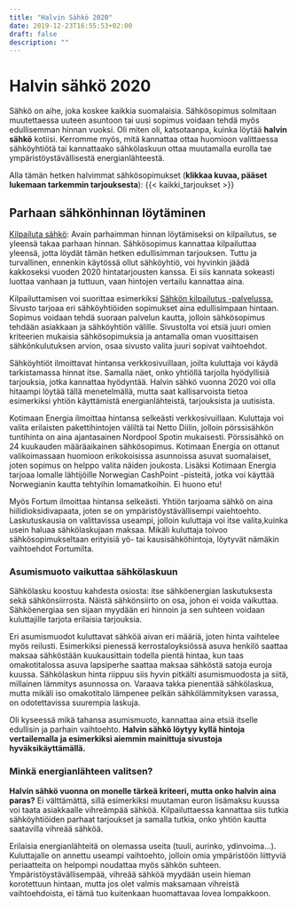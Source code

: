 ```yaml
---
title: "Halvin Sähkö 2020"
date: 2019-12-23T16:55:53+02:00
draft: false
description: ""
---
```



# Halvin sähkö 2020

Sähkö on aihe, joka koskee kaikkia suomalaisia. Sähkösopimus solmitaan muutettaessa uuteen asuntoon tai uusi sopimus voidaan tehdä myös edullisemman hinnan vuoksi. Oli miten oli, katsotaanpa, kuinka löytää <b>halvin sähkö</b> kotiisi. Kerromme myös, mitä kannattaa ottaa huomioon valittaessa sähköyhtiötä tai kannattaako sähkölaskuun ottaa muutamalla eurolla tae ympäristöystävällisestä energianlähteestä.

Alla tämän hetken halvimmat sähkösopimukset (<strong>klikkaa kuvaa, pääset lukemaan tarkemmin tarjouksesta</strong>): 
{{< kaikki_tarjoukset >}}

## Parhaan sähkönhinnan löytäminen

<a href="https://kilpailutus.sahkonkilpailuttaja.fi/#/">Kilpailuta sähkö</a>: Avain parhaimman hinnan löytämiseksi on kilpailutus, se yleensä takaa parhaan hinnan. Sähkösopimus kannattaa kilpailuttaa yleensä, jotta löydät tämän hetken edullisimman tarjouksen. Tuttu ja turvallinen, ennenkin käytössä ollut sähköyhtiö, voi hyvinkin jäädä kakkoseksi vuoden 2020 hintatarjousten kanssa. Ei siis kannata sokeasti luottaa vanhaan ja tuttuun, vaan hintojen vertailu kannattaa aina.

Kilpailuttamisen voi suorittaa esimerkiksi <a href="https://kilpailutus.sahkonkilpailuttaja.fi/#/">Sähkön kilpailutus -palvelussa.</a> Sivusto tarjoaa eri sähköyhtiöiden sopimukset aina edullisimpaan hintaan. Sopimus voidaan tehdä suoraan palvelun kautta, jolloin sähkösopimus tehdään asiakkaan ja sähköyhtiön välille. Sivustolta voi etsiä juuri omien kriteerien mukaisia sähkösopimuksia ja antamalla oman vuosittaisen sähkönkulutuksen arvion, osaa sivusto valita juuri sopivat vaihtoehdot.

Sähköyhtiöt ilmoittavat hintansa verkkosivuillaan, joilta kuluttaja voi käydä tarkistamassa hinnat itse. Samalla näet, onko yhtiöllä tarjolla hyödyllisiä tarjouksia, jotka kannattaa hyödyntää. Halvin sähkö vuonna 2020 voi olla hitaampi löytää tällä menetelmällä, mutta saat kallisarvoista tietoa esimerkiksi yhtiön käyttämistä energianlähteistä, tarjouksista ja uutisista.

Kotimaan Energia ilmoittaa hintansa selkeästi verkkosivuillaan. Kuluttaja voi valita erilaisten pakettihintojen väliltä tai Netto Diilin, jolloin pörssisähkön tuntihinta on aina ajantasainen Nordpool Spotin mukaisesti. Pörssisähkö on 24 kuukauden määräaikainen sähkösopimus. Kotimaan Energia on ottanut valikoimassaan huomioon erikokoisissa asunnoissa asuvat suomalaiset, joten sopimus on helppo valita näiden joukosta. Lisäksi Kotimaan Energia tarjoaa lomalle lähtijöille Norwegian CashPoint -pisteitä, jotka voi käyttää Norwegianin kautta tehtyihin lomamatkoihin. Ei huono etu!

Myös Fortum ilmoittaa hintansa selkeästi. Yhtiön tarjoama sähkö on aina hiilidioksidivapaata, joten se on ympäristöystävällisempi vaiehtoehto. Laskutuskausia on valittavissa useampi, jolloin kuluttaja voi itse valita,kuinka usein haluaa sähkölaskujaan maksaa. Mikäli kuluttaja toivoo sähkösopimukseltaan erityisiä yö- tai kausisähköhintoja, löytyvät nämäkin vaihtoehdot Fortumilta.

### Asumismuoto vaikuttaa sähkölaskuun

Sähkölasku koostuu kahdesta osiosta: itse sähköenergian laskutuksesta sekä sähkönsiirrosta. Näistä sähkönsiirto on osa, johon ei voida vaikuttaa. Sähköenergiaa sen sijaan myydään eri hinnoin ja sen suhteen voidaan kuluttajille tarjota erilaisia tarjouksia.

Eri asumismuodot kuluttavat sähköä aivan eri määriä, joten hinta vaihtelee myös reilusti. Esimerkiksi pienessä kerrostaloyksiössä asuva henkilö saattaa maksaa sähköstään kuukausittain todella pientä hintaa, kun taas omakotitalossa asuva lapsiperhe saattaa maksaa sähköstä satoja euroja kuussa. Sähkölaskun hinta riippuu siis hyvin pitkälti asumismuodosta ja siitä, millainen lämmitys asunnossa on. Varaava takka pienentää sähkölaskua, mutta mikäli iso omakotitalo lämpenee pelkän sähkölämmityksen varassa, on odotettavissa suurempia laskuja.

Oli kyseessä mikä tahansa asumismuoto, kannattaa aina etsiä itselle edullisin ja parhain vaihtoehto. <b>Halvin sähkö löytyy kyllä hintoja vertailemalla ja esimerkiksi aiemmin mainittuja sivustoja hyväksikäyttämällä.</b>

### Minkä energianlähteen valitsen?

<strong>Halvin sähkö vuonna on monelle tärkeä kriteeri, mutta onko halvin aina paras?</strong> Ei välttämättä, sillä esimerkiksi muutaman euron lisämaksu kuussa voi taata asiakkaalle vihreämpää sähköä. Kilpailuttaessa kannattaa siis tutkia sähköyhtiöiden parhaat tarjoukset ja samalla tutkia, onko yhtiön kautta saatavilla vihreää sähköä.

Erilaisia energianlähteitä on olemassa useita (tuuli, aurinko, ydinvoima...). Kuluttajalle on annettu useampi vaihtoehto, jolloin omia ympäristöön liittyviä periaatteita on helpompi noudattaa myös sähkön suhteen. Ympäristöystävällisempää, vihreää sähköä myydään usein hieman korotettuun hintaan, mutta jos olet valmis maksamaan vihreistä vaihtoehdoista, ei tämä tuo kuitenkaan huomattavaa lovea lompakkoon.
